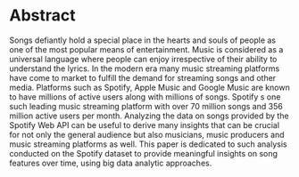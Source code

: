 # Abstract

Songs defiantly hold a special place in the hearts and souls of people as one of the most popular means of entertainment. Music is considered as a universal language where people can enjoy irrespective of their ability to understand the lyrics. In the modern era many music streaming platforms have come to market to fulfill the demand for streaming songs and other media. Platforms such as Spotify, Apple Music and Google Music are known to have millions of active users along with millions of songs. Spotify s one such leading music streaming platform with over 70 million songs and 356 million active users per month. Analyzing the data on songs provided by the Spotify Web API can be useful to derive many insights that can be crucial for not only the general audience but also musicians, music producers and music streaming platforms as well. This paper is dedicated to such analysis conducted on the Spotify dataset to provide meaningful insights on song features over time, using big data analytic approaches.
